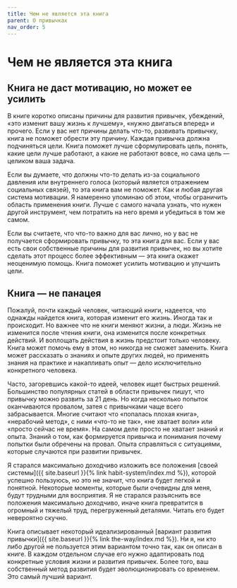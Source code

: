 ```yaml
---
title: Чем не является эта книга
parent: О привычках
nav_order: 5
---
```


# Чем не является эта книга

## Книга не даст мотивацию, но может ее усилить

В книге коротко описаны причины для развития привычек, убеждений, «это
изменит вашу жизнь к лучшему», «нужно двигаться вперед» и
прочего. Если у вас нет причины делать что-то, развивать привычку,
книга не поможет обрести эту причину. Каждая привычка должна
подчиняться цели. Книга поможет лучше сформулировать цель, понять,
какие цели лучше работают, а какие не работают вовсе, но сама цель —
целиком ваша задача.

Если вы думаете, что должны что-то делать из-за социального давления
или внутреннего голоса (который является отражением социальных
связей), то эта книга вам не поможет. Как и любая другая система
мотивации. Я намеренно упоминаю об этом, чтобы ограничить область
применения книги. Лучше с самого начала узнать, что нужен другой
инструмент, чем потратить на него время и убедиться в том же самом.

Если вы считаете, что что-то важно для вас лично, но у вас не
получается сформировать привычку, то эта книга для вас. Если у вас
есть свои собственные причины для развития привычек, но вы хотите
сделать этот процесс более эффективным — эта книга окажет неоценимую
помощь. Книга поможет усилить мотивацию и улучшить цели.

## Книга — не панацея

Пожалуй, почти каждый человек, читающий книги, надеется, что однажды
найдется книга, которая изменит его жизнь. Иногда так и происходит. Но
важнее что не книги меняют жизни, а люди. Жизнь не изменится после
чтения книги, она изменится после конкретных действий. И воплощать
действия в жизнь предстоит только человеку. Книга может помочь ему в
этом, но никогда не сможет заменить. Книга может рассказать о знаниях
и опыте других людей, но применять знания на практике и накапливать
опыт — дело исключительно конкретного человека.

Часто, загоревшись какой-то идеей, человек ищет быстрых
решений. Большинство популярных статей в области привычек пишут, что
привычку можно развить за 21 день. Но когда несколько попыток
оканчиваются провалом, затея с привычками чаще всего
забрасывается. Многие считают что «попалась плохая книга», «нерабочий
метод», с ними «что-то не так», «не хватает воли» или «просто сейчас
не время». На самом деле просто не хватает знаний и опыта. Знаний о
том, как формируется привычка и понимания почему попытки были обречены
на провал. Опыта справляться с ситуациями, которые случаются при
развитии привычек.

Я старался максимально доходчиво изложить все положения [своей
системы]({{ site.baseurl }}{% link habit-system/index.md %}), которой
успешно пользуюсь, но это не значит, что книга будет легкой и
понятной. Некоторые моменты, которые были очевидны для меня, будут
трудными для восприятия. Я не старался разъяснить все положения
максимально доходчиво, иначе книга превратится в огромный и тяжелый
труд, перегруженный деталями. Читать его будет невероятно скучно.

Книга описывает некоторый идеализированный [вариант развития
привычки]({{ site.baseurl }}{% link the-way/index.md %}). Ни я, ни кто
либо другой не пользуется этим вариантом точно так, как он описан в
книге. В каждом отдельном случае его нужно адаптировать под конкретные
условия жизни и развития привычек. Более того, ваш собственный метод
развития будет эволюционировать со временем. Это самый лучший вариант.

